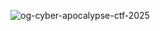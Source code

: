 ![og-cyber-apocalypse-ctf-2025](https://github.com/user-attachments/assets/75b94153-1431-400e-b92e-bbdb05bcd834)

